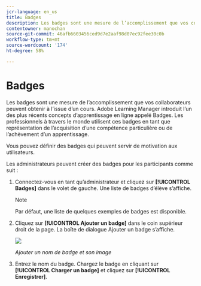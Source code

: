 ```yaml
---
jcr-language: en_us
title: Badges
description: Les badges sont une mesure de l’accomplissement que vos collaborateurs peuvent obtenir à l’issue d’un cours. Adobe Learning Manager introduit l’un des plus récents concepts d’apprentissage en ligne appelé Badges. Les professionnels à travers le monde utilisent ces badges en tant que représentation de l’acquisition d’une compétence particulière ou de l’achèvement d’un apprentissage.
contentowner: manochan
source-git-commit: 46afb6603456ced9d7e2aaf98d07ec92fee30c0b
workflow-type: tm+mt
source-wordcount: '174'
ht-degree: 58%

---
```




# Badges

Les badges sont une mesure de l’accomplissement que vos collaborateurs peuvent obtenir à l’issue d’un cours. Adobe Learning Manager introduit l’un des plus récents concepts d’apprentissage en ligne appelé Badges. Les professionnels à travers le monde utilisent ces badges en tant que représentation de l’acquisition d’une compétence particulière ou de l’achèvement d’un apprentissage.

Vous pouvez définir des badges qui peuvent servir de motivation aux utilisateurs.

Les administrateurs peuvent créer des badges pour les participants comme suit :

1. Connectez-vous en tant qu’administrateur et cliquez sur **[!UICONTROL Badges]** dans le volet de gauche. Une liste de badges d’élève s’affiche.

   >[!NOTE]
   >
   >Par défaut, une liste de quelques exemples de badges est disponible.

1. Cliquez sur **[!UICONTROL Ajouter un badge]** dans le coin supérieur droit de la page. La boîte de dialogue Ajouter un badge s’affiche.

   ![](assets/add-badge1.png)

   *Ajouter un nom de badge et son image*

1. Entrez le nom du badge. Chargez le badge en cliquant sur **[!UICONTROL Charger un badge]** et cliquez sur **[!UICONTROL Enregistrer]**.
